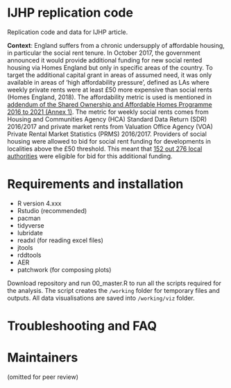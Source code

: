 # IJHP replication code
Replication code and data for IJHP article.

**Context**: England suffers from a chronic undersupply of affordable housing, in particular the social rent tenure. In October 2017, the government announced it would provide additional funding for new social rented housing via Homes England but only in specific areas of the country. To target the additional capital grant in areas of assumed need, it was only available in areas of ‘high affordability pressure’, defined as LAs where weekly private rents were at least £50 more expensive than social rents (Homes England, 2018). The affordability metric is used is mentioned in [addendum of the Shared Ownership and Affordable Homes Programme 2016 to 2021 (Annex 1)](https://assets.publishing.service.gov.uk/media/5b349d1ee5274a0bbef01f89/SOAHP_Addendum_-_Social_Rent_-_Final.pdf). The metric for weekly social rents comes from Housing and Communities Agency (HCA) Standard Data Return (SDR) 2016/2017 and private market rents from Valuation Office Agency (VOA)  Private Rental Market Statistics (PRMS) 2016/2017. Providers of social housing were allowed to bid for social rent funding for developments in localities above the £50 threshold. This meant that [152 out 276 local authorities](https://www.gov.uk/government/publications/shared-ownership-and-affordable-homes-programme-soahp-evaluation-report/soahp-evaluation-final-report-accessible-version) were eligible for bid for this additional funding. 
# Requirements and installation
- R version 4.xxx 
- Rstudio (recommended)
- pacman
- tidyverse
- lubridate
- readxl (for reading excel files)
- jtools
- rddtools
- AER
- patchwork (for composing plots)

Download repository and run 00_master.R to run all the scripts required for the analysis.  The script creates the `/working` folder for temporary files and outputs. All data visualisations are saved into `/working/viz` folder. 

# Troubleshooting and FAQ

# Maintainers 

(omitted for peer review)